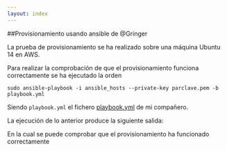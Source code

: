 ```yaml
---
layout: index
---
```


##Provisionamiento usando ansible de @Gringer

La prueba de provisionamiento se ha realizado sobre una máquina Ubuntu 14 en AWS.

Para realizar la comprobación de que el provisionamiento funciona correctamente se ha ejecutado la orden

`sudo ansible-playbook -i ansible_hosts --private-key parclave.pem -b playbook.yml`

Siendo `playbook.yml` el fichero [playbook.yml](https://github.com/Griger/CC/blob/master/provision/Ansible/playbook.yml) de mi compañero.

La ejecución de lo anterior produce la siguiente salida:

[](https://camo.githubusercontent.com/f6ba7f79a8a86dfb25f3563f929c06c117466787/687474703a2f2f6936382e74696e797069632e636f6d2f6f746b6861702e706e67)

En la cual se puede comprobar que el provisionamiento ha funcionado correctamente


